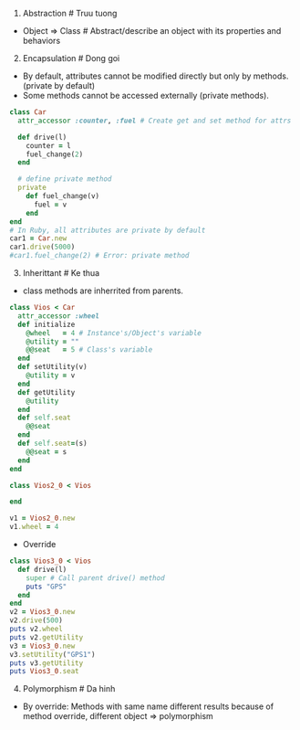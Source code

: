 1. Abstraction # Truu tuong
- Object => Class # Abstract/describe an object with its properties and behaviors
2. Encapsulation # Dong goi
- By default, attributes cannot be modified directly but only by methods. (private by default)
- Some methods cannot be accessed externally (private methods). 
```Ruby
class Car
  attr_accessor :counter, :fuel # Create get and set method for attrs

  def drive(l)
    counter = l
    fuel_change(2)
  end

  # define private method
  private
    def fuel_change(v)
      fuel = v
    end
end
# In Ruby, all attributes are private by default
car1 = Car.new
car1.drive(5000)
#car1.fuel_change(2) # Error: private method

```
3. Inherittant # Ke thua
- class methods are inherrited from parents.
```Ruby
class Vios < Car
  attr_accessor :wheel
  def initialize
    @wheel   = 4 # Instance's/Object's variable
    @utility = ""
    @@seat   = 5 # Class's variable
  end
  def setUtility(v)
    @utility = v
  end
  def getUtility
    @utility
  end
  def self.seat
    @@seat
  end
  def self.seat=(s)
    @@seat = s
  end
end

class Vios2_0 < Vios

end

v1 = Vios2_0.new
v1.wheel = 4
```
- Override
```Ruby
class Vios3_0 < Vios
  def drive(l)
    super # Call parent drive() method
    puts "GPS"
  end
end
v2 = Vios3_0.new
v2.drive(500)
puts v2.wheel
puts v2.getUtility
v3 = Vios3_0.new
v3.setUtility("GPS1")
puts v3.getUtility
puts Vios3_0.seat
```
4. Polymorphism # Da hinh
- By override: Methods with same name different results because of method override, different object => polymorphism

